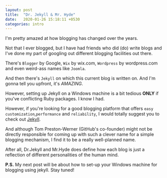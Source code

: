 ```yaml
---
layout: post
title:  "Dr. Jekyll & Mr. Hyde"
date:   2020-01-26 15:18:11 +0530
categories: intro
---
```

I'm pretty amazed at how blogging has changed over the years. 

Not that I ever blogged, but I have had friends who did (do) write blogs and I've done my part of googling out different blogging facilities out there.

There's `Blogger` by Google, `Wix` by wix.com, `Wordpress` by wordpress.com and even weird-ass names like `Joomla`.

And then there's `Jekyll` on which this current blog is written on. And I'm gonna tell you upfront, it's *AMAZING*.

However, setting up Jekyll on a Windows machine is a bit tedious **ONLY** if you've conflicting Ruby packages. I know I had. 

However, if you're looking for a good blogging platform that offers `easy customization`,`performance` and `reliability`, I would totally suggest you to check out [Jekyll][jekyll-site].

And although Tom Preston-Werner (GitHub's co-founder) might not be directly responsible for coming up with such a clever name for a simple blogging mechanism, I find it to be a really well-planned name. 

After all, Dr.Jekyll and Mr.Hyde does define how each blog is just a reflection of different personalities of the human mind.

**P.S.** My next post will be about how to set-up your Windows machine for blogging using jekyll. Stay tuned!

[jekyll-site]: https://jekyllrb.com